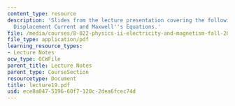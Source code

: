 ```yaml
---
content_type: resource
description: 'Slides from the lecture presentation covering the following topics:
  Displacement Current and Maxwell''s Equations.'
file: /media/courses/8-022-physics-ii-electricity-and-magnetism-fall-2004/ece8a047519660f7128c2dea6fcec74d_lecture19.pdf
file_type: application/pdf
learning_resource_types:
- Lecture Notes
ocw_type: OCWFile
parent_title: Lecture Notes
parent_type: CourseSection
resourcetype: Document
title: lecture19.pdf
uid: ece8a047-5196-60f7-128c-2dea6fcec74d
---
```

